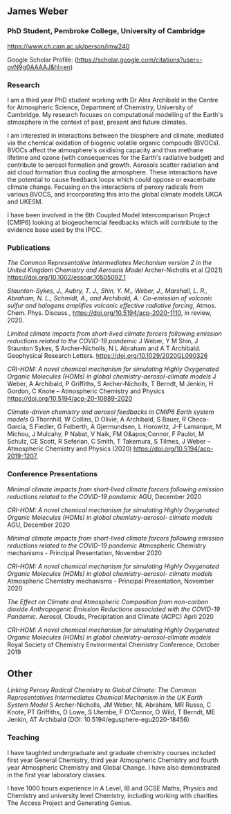 ## James Weber 
### PhD Student, Pembroke College, University of Cambridge
https://www.ch.cam.ac.uk/person/jmw240

Google Scholar Profile: (https://scholar.google.com/citations?user=-ovN9g0AAAAJ&hl=en)


### Research
I am a third year PhD student working with Dr Alex Archibald in the Centre for Atmospheric Science, Department of Chemistry, University of Cambridge. My research focuses on computational modelling of the Earth's atmosphere in the context of past, present and future climates.   

I am interested in interactions between the biosphere and climate, mediated via the chemical oxidation of biogenic volatile organic compouds (BVOCs). BVOCs affect the atmosphere's oxidising capacity and thus methane lifetime and ozone (with consequences for the Earth's radiative budget) and contribute to aerosol formation and growth. Aerosols scatter radiation and aid cloud formation thus cooling the atmosphere. These interactions have the potential to cause feedback loops which could oppose or exacerbate climate change. Focusing on the interactions of peroxy radicals from various BVOCS, and incorporating this into the global climate models UKCA and UKESM. 

I have been involved in the 6th Coupled Model Intercomparison Project (CMIP6) looking at biogeochemcial feedbacks which will contribute to the evidence base used by the IPCC. 



### Publications
*The Common Representative Intermediates Mechanism version 2 in the United Kingdom Chemistry and Aerosols Model* Archer-Nicholls et al (2021) https://doi.org/10.1002/essoar.10505092.1

*Staunton-Sykes, J., Aubry, T. J., Shin, Y. M., Weber, J., Marshall, L. R., Abraham, N. L., Schmidt, A., and Archibald, A.: Co-emission of volcanic sulfur and halogens amplifies volcanic effective radiative forcing*, Atmos. Chem. Phys. Discuss., https://doi.org/10.5194/acp-2020-1110, in review, 2020.

*Limited climate impacts from short-lived climate forcers following emission reductions related to the COVID-19 pandemic*
J Weber, Y M Shin, J Staunton Sykes, S Archer-Nicholls, N L Abraham and A T Archibald. Geophysical Research Letters. https://doi.org/10.1029/2020GL090326 

*CRI-HOM: A novel chemical mechanism for simulating Highly Oxygenated Organic Molecules (HOMs) in global chemistry-aerosol-climate models*
J Weber, A Archibald, P Griffiths, S Archer-Nicholls, T Berndt, M Jenkin, H Gordon, C Knote – Atmospheric Chemistry and Physics
https://doi.org/10.5194/acp-20-10889-2020

*Climate-driven chemistry and aerosol feedbacks in CMIP6 Earth system models*
G Thornhill, W Collins, D Olivié, A Archibald, S Bauer, R Checa-Garcia, S Fiedler, G Folberth, A Gjermundsen, L Horowitz, J-F Lamarque, M Michou, J Mulcahy, P Nabat, V Naik, FM O&amp;apos;Connor, F Paulot, M Schulz, CE Scott, R Seferian, C Smith, T Takemura, S Tilmes, J Weber – Atmospheric Chemistry and Physics (2020) https://doi.org/10.5194/acp-2019-1207,

### Conference Presentations
*Minimal climate impacts from short-lived climate forcers following emission reductions related to the COVID-19 pandemic* AGU, December 2020

*CRI-HOM: A novel chemical mechanism for simulating Highly Oxygenated Organic Molecules (HOMs) in global chemistry-aerosol- climate models* AGU, December 2020

*Minimal climate impacts from short-lived climate forcers following emission reductions related to the COVID-19 pandemic* Atmospheric Chemistry mechanisms - Principal Presentation, November 2020

*CRI-HOM: A novel chemical mechanism for simulating Highly Oxygenated Organic Molecules (HOMs) in global chemistry-aerosol- climate models*  Atmospheric Chemistry mechanisms - Principal Presentation, November 2020

*The Effect on Climate and Atmospheric Composition from non-carbon dioxide Anthropogenic Emission Reductions associated with the COVID-19 Pandemic.* Aerosol, Clouds, Precipitation and Climate (ACPC) April 2020

*CRI-HOM: A novel chemical mechanism for simulating Highly Oxygenated Organic Molecules (HOMs) in global chemistry-aerosol-climate models* Royal Society of Chemistry Environmental Chemistry Conference, October 2019

## Other

*Linking Peroxy Radical Chemistry to Global Climate: The Common Representatives Intermediates Chemical Mechanism in the UK Earth System Model*
S Archer-Nicholls, JM Weber, NL Abraham, MR Russo, C Knote, PT Griffiths, D Lowe, S Utembe, F O'Connor, O Wild, T Berndt, ME Jenkin, AT Archibald
(DOI: 10.5194/egusphere-egu2020-18456)


### Teaching
I have taughted undergraduate and graduate chemistry courses included first year General Chemistry, third year Atmospheric Chemistry and fourth year Atmospheric Chemistry and Global Change. I have also demonstrated in the first year laboratory classes.

I have 1000 hours experience in A Level, IB and GCSE Maths, Physics and Chemistry and university level Chemistry, including working with charities The Access Project and Generating Genius. 


